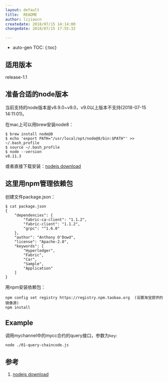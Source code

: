 ```yaml
---
layout: default
title:  README
author: lijiaocn
createdate: 2018/07/15 14:14:00
changedate: 2018/07/15 17:55:32

---
```


* auto-gen TOC:
{:toc}

## 适用版本

release-1.1

## 准备合适的node版本

当前支持的node版本是v8.9.0~v9.0，v9.0以上版本不支持(2018-07-15 14:11:01)。

在mac上可以用brew安装node8：

	$ brew install node@8
	$ echo 'export PATH="/usr/local/opt/node@8/bin:$PATH"' >> ~/.bash_profile
	$ source ~/.bash_profile
	$ node --version
	v8.11.3

或者直接下载安装：[nodejs download][1]

## 这里用npm管理依赖包

创建文件package.json：

	$ cat package.json
	{
	    "dependencies": {
	        "fabric-ca-client": "1.1.2",
	        "fabric-client": "1.1.2",
	        "grpc": "^1.6.0"
	    },
	    "author": "Anthony O'Dowd",
	    "license": "Apache-2.0",
	    "keywords": [
	        "Hyperledger",
	        "Fabric",
	        "Car",
	        "Sample",
	        "Application"
	    ]
	}

用npm安装依赖包：

	npm config set registry https://registry.npm.taobao.org  (设置淘宝提供的镜像源)
	npm install

## Example

调用mychannel中的mycc合约的query接口，参数为`key`:

	node ./01-query-chaincode.js

## 参考

1. [nodejs download][1]

[1]: https://nodejs.org/en/  "nodejs download" 
